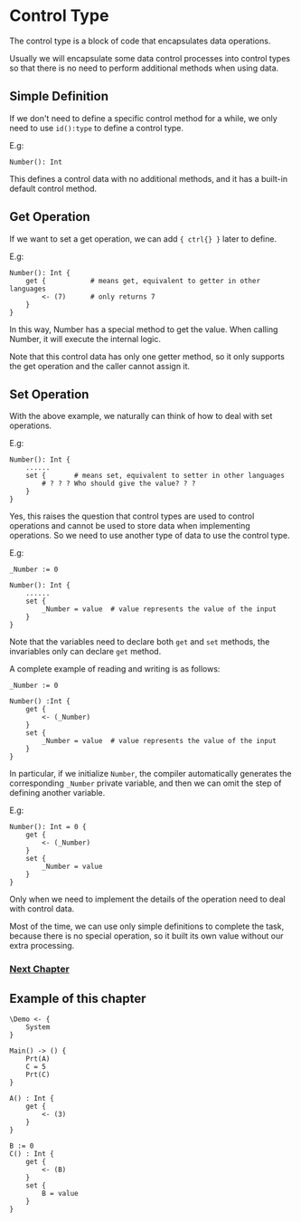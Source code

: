 # Control Type
The control type is a block of code that encapsulates data operations.

Usually we will encapsulate some data control processes into control types so that there is no need to perform additional methods when using data.

## Simple Definition
If we don't need to define a specific control method for a while, we only need to use `id():type` to define a control type.

E.g:
```
Number(): Int
```
This defines a control data with no additional methods, and it has a built-in default control method.

## Get Operation
If we want to set a get operation, we can add `{ ctrl{} }` later to define.

E.g:
```
Number(): Int {
    get {           # means get, equivalent to getter in other languages
        <- (7)      # only returns 7
    }
}
```
In this way, Number has a special method to get the value. When calling Number, it will execute the internal logic.

Note that this control data has only one getter method, so it only supports the get operation and the caller cannot assign it.
## Set Operation
With the above example, we naturally can think of how to deal with set operations.

E.g:
```
Number(): Int {
    ......
    set {       # means set, equivalent to setter in other languages
        # ? ? ? Who should give the value? ? ?
    }
}
```
Yes, this raises the question that control types are used to control operations and cannot be used to store data when implementing operations.
So we need to use another type of data to use the control type.

E.g:
```
_Number := 0

Number(): Int {
    ......
    set {
        _Number = value  # value represents the value of the input
    }
}
```

Note that the variables need to declare both `get` and `set` methods, the invariables only can declare `get` method.

A complete example of reading and writing is as follows:
```
_Number := 0

Number() :Int {
    get {
        <- (_Number)
    }
    set {
        _Number = value  # value represents the value of the input
    }
}
```

In particular, if we initialize `Number`, the compiler automatically generates the corresponding `_Number` private variable, and then we can omit the step of defining another variable.

E.g:
```
Number(): Int = 0 {
    get {
        <- (_Number)
    }
    set {
        _Number = value 
    }
}
```

Only when we need to implement the details of the operation need to deal with control data.

Most of the time, we can use only simple definitions to complete the task, because there is no special operation, so it built its own value without our extra processing.

### [Next Chapter](protocol-type.md)

## Example of this chapter
```
\Demo <- {
    System
}

Main() -> () {
    Prt(A)
    C = 5
    Prt(C)
}

A() : Int {
    get { 
        <- (3) 
    }
}

B := 0
C() : Int {
    get { 
        <- (B) 
    }
    set { 
        B = value 
    }
}
```